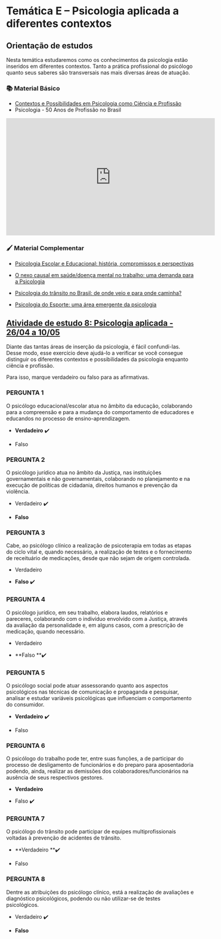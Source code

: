 # Temática E – Psicologia aplicada a diferentes contextos

## Orientação de estudos

Nesta temática estudaremos como os conhecimentos da psicologia estão inseridos em diferentes contextos. Tanto a prática profissional do psicólogo quanto seus saberes são transversais nas mais diversas áreas de atuação.

### 📚 Material Básico

- [Contextos e Possibilidades em Psicologia como Ciência e Profissão](https://feevale.blackboard.com/bbcswebdav/pid-1020604-dt-content-rid-3300372_1/xid-3300372_1) 
- Psicologia - 50 Anos de Profissão no Brasil

<iframe width="560" height="315" src="https://www.youtube.com/embed/82shonzH99A" frameborder="0" allow="accelerometer; autoplay; encrypted-media; gyroscope; picture-in-picture" allowfullscreen></iframe>

### 🖌 Material Complementar

- [Psicologia Escolar e Educacional: história, compromissos e perspectivas](https://feevale.blackboard.com/bbcswebdav/pid-1020604-dt-content-rid-3300379_1/xid-3300379_1)

- [O nexo causal em saúde/doença mental no trabalho: uma demanda para a Psicologia](https://feevale.blackboard.com/bbcswebdav/pid-1020604-dt-content-rid-3300376_1/xid-3300376_1)

- [Psicologia do trânsito no Brasil: de onde veio e para onde caminha?](https://feevale.blackboard.com/bbcswebdav/pid-1020604-dt-content-rid-3300378_1/xid-3300378_1)
- [Psicologia do Esporte: uma área emergente da psicologia](https://feevale.blackboard.com/bbcswebdav/pid-1020604-dt-content-rid-3300377_1/xid-3300377_1)



## [Atividade de estudo 8: Psicologia aplicada - 26/04 a 10/05](https://feevale.blackboard.com/webapps/blackboard/content/launchAssessment.jsp?course_id=_76531_1&content_id=_1020605_1&mode=view)

Diante das tantas áreas de inserção da psicologia, é fácil confundi-las. Desse modo, esse exercício deve ajudá-lo a verificar se você consegue distinguir os diferentes contextos e possibilidades da psicologia enquanto ciência e profissão.

Para isso, marque verdadeiro ou falso para as afirmativas.

### PERGUNTA 1

O psicólogo educacional/escolar atua no âmbito da educação, colaborando para a compreensão e para a mudança do comportamento de educadores e educandos no processo de ensino-aprendizagem.

- **Verdadeiro** :heavy_check_mark:

- Falso

### PERGUNTA 2

O psicólogo jurídico atua no âmbito da Justiça, nas instituições governamentais e não governamentais, colaborando no planejamento e na execução de políticas de cidadania, direitos humanos e prevenção da violência.

- Verdadeiro :heavy_check_mark:

- **Falso**

### PERGUNTA 3

Cabe, ao psicólogo clínico a realização de psicoterapia em todas as etapas do ciclo vital e, quando necessário, a realização de testes e o fornecimento de receituário de medicações, desde que não sejam de origem controlada.

- Verdadeiro

- **Falso** :heavy_check_mark:

### PERGUNTA 4

O psicólogo jurídico, em seu trabalho, elabora laudos, relatórios e pareceres, colaborando com o indivíduo envolvido com a Justiça, através da avaliação da personalidade e, em alguns casos, com a prescrição de medicação, quando necessário.

- Verdadeiro

- **Falso **:heavy_check_mark:

### PERGUNTA 5

O psicólogo social pode atuar assessorando quanto aos aspectos psicológicos nas técnicas de comunicação e propaganda e pesquisar, analisar e estudar variáveis psicológicas que influenciam o comportamento do consumidor.

- **Verdadeiro** :heavy_check_mark:

- Falso

### PERGUNTA 6

O psicólogo do trabalho pode ter, entre suas funções, a de participar do processo de desligamento de funcionários e do preparo para aposentadoria podendo, ainda, realizar as demissões dos colaboradores/funcionários na ausência de seus respectivos gestores.

- **Verdadeiro**

- Falso :heavy_check_mark:

### PERGUNTA 7

O psicólogo do trânsito pode participar de equipes multiprofissionais voltadas à prevenção de acidentes de trânsito.

- **Verdadeiro **:heavy_check_mark:

- Falso

### PERGUNTA 8

Dentre as atribuições do psicólogo clínico, está a realização de avaliações e diagnóstico psicológicos, podendo ou não utilizar-se de testes psicológicos.

- Verdadeiro :heavy_check_mark:

- **Falso**